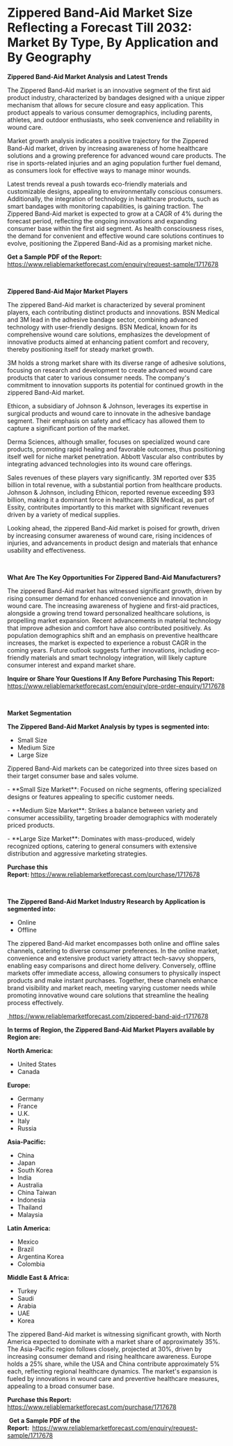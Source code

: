 <p><h1>Zippered Band-Aid Market Size Reflecting a Forecast Till 2032: Market By Type, By Application and By Geography</h1></p><p><strong>Zippered Band-Aid Market Analysis and Latest Trends</strong></p>
<p><p>The Zippered Band-Aid market is an innovative segment of the first aid product industry, characterized by bandages designed with a unique zipper mechanism that allows for secure closure and easy application. This product appeals to various consumer demographics, including parents, athletes, and outdoor enthusiasts, who seek convenience and reliability in wound care.</p><p>Market growth analysis indicates a positive trajectory for the Zippered Band-Aid market, driven by increasing awareness of home healthcare solutions and a growing preference for advanced wound care products. The rise in sports-related injuries and an aging population further fuel demand, as consumers look for effective ways to manage minor wounds.</p><p>Latest trends reveal a push towards eco-friendly materials and customizable designs, appealing to environmentally conscious consumers. Additionally, the integration of technology in healthcare products, such as smart bandages with monitoring capabilities, is gaining traction. The Zippered Band-Aid market is expected to grow at a CAGR of 4% during the forecast period, reflecting the ongoing innovations and expanding consumer base within the first aid segment. As health consciousness rises, the demand for convenient and effective wound care solutions continues to evolve, positioning the Zippered Band-Aid as a promising market niche.</p></p>
<p><strong>Get a Sample PDF of the Report:&nbsp;</strong> <a href="https://www.reliablemarketforecast.com/enquiry/request-sample/1717678?utm_campaign=3563&utm_medium=2&utm_source=Github&utm_content=ia&utm_term=14042025&utm_id=zippered-band-aid">https://www.reliablemarketforecast.com/enquiry/request-sample/1717678</a></p>
<p>&nbsp;</p>
<p><strong>Zippered Band-Aid Major Market Players</strong></p>
<p><p>The zippered Band-Aid market is characterized by several prominent players, each contributing distinct products and innovations. BSN Medical and 3M lead in the adhesive bandage sector, combining advanced technology with user-friendly designs. BSN Medical, known for its comprehensive wound care solutions, emphasizes the development of innovative products aimed at enhancing patient comfort and recovery, thereby positioning itself for steady market growth.</p><p>3M holds a strong market share with its diverse range of adhesive solutions, focusing on research and development to create advanced wound care products that cater to various consumer needs. The company's commitment to innovation supports its potential for continued growth in the zippered Band-Aid market.</p><p>Ethicon, a subsidiary of Johnson & Johnson, leverages its expertise in surgical products and wound care to innovate in the adhesive bandage segment. Their emphasis on safety and efficacy has allowed them to capture a significant portion of the market.</p><p>Derma Sciences, although smaller, focuses on specialized wound care products, promoting rapid healing and favorable outcomes, thus positioning itself well for niche market penetration. Abbott Vascular also contributes by integrating advanced technologies into its wound care offerings.</p><p>Sales revenues of these players vary significantly. 3M reported over $35 billion in total revenue, with a substantial portion from healthcare products. Johnson & Johnson, including Ethicon, reported revenue exceeding $93 billion, making it a dominant force in healthcare. BSN Medical, as part of Essity, contributes importantly to this market with significant revenues driven by a variety of medical supplies.</p><p>Looking ahead, the zippered Band-Aid market is poised for growth, driven by increasing consumer awareness of wound care, rising incidences of injuries, and advancements in product design and materials that enhance usability and effectiveness.</p></p>
<p>&nbsp;</p>
<p><strong>What Are The Key Opportunities For Zippered Band-Aid Manufacturers?</strong></p>
<p><p>The zippered Band-Aid market has witnessed significant growth, driven by rising consumer demand for enhanced convenience and innovation in wound care. The increasing awareness of hygiene and first-aid practices, alongside a growing trend toward personalized healthcare solutions, is propelling market expansion. Recent advancements in material technology that improve adhesion and comfort have also contributed positively. As population demographics shift and an emphasis on preventive healthcare increases, the market is expected to experience a robust CAGR in the coming years. Future outlook suggests further innovations, including eco-friendly materials and smart technology integration, will likely capture consumer interest and expand market share.</p></p>
<p><strong>Inquire or Share Your Questions If Any Before Purchasing This Report:</strong> <a href="https://www.reliablemarketforecast.com/enquiry/pre-order-enquiry/1717678?utm_campaign=3563&utm_medium=2&utm_source=Github&utm_content=ia&utm_term=14042025&utm_id=zippered-band-aid">https://www.reliablemarketforecast.com/enquiry/pre-order-enquiry/1717678</a></p>
<p>&nbsp;</p>
<p><strong>Market Segmentation</strong></p>
<p><strong>The Zippered Band-Aid Market Analysis by types is segmented into:</strong></p>
<p><ul><li>Small Size</li><li>Medium Size</li><li>Large Size</li></ul></p>
<p><p>Zippered Band-Aid markets can be categorized into three sizes based on their target consumer base and sales volume. </p><p>- **Small Size Market**: Focused on niche segments, offering specialized designs or features appealing to specific customer needs. </p><p>- **Medium Size Market**: Strikes a balance between variety and consumer accessibility, targeting broader demographics with moderately priced products. </p><p>- **Large Size Market**: Dominates with mass-produced, widely recognized options, catering to general consumers with extensive distribution and aggressive marketing strategies.</p></p>
<p><strong>Purchase this Report:&nbsp;</strong><a href="https://www.reliablemarketforecast.com/purchase/1717678?utm_campaign=3563&utm_medium=2&utm_source=Github&utm_content=ia&utm_term=14042025&utm_id=zippered-band-aid">https://www.reliablemarketforecast.com/purchase/1717678</a></p>
<p>&nbsp;</p>
<p><strong>The Zippered Band-Aid Market Industry Research by Application is segmented into:</strong></p>
<p><ul><li>Online</li><li>Offline</li></ul></p>
<p><p>The zippered Band-Aid market encompasses both online and offline sales channels, catering to diverse consumer preferences. In the online market, convenience and extensive product variety attract tech-savvy shoppers, enabling easy comparisons and direct home delivery. Conversely, offline markets offer immediate access, allowing consumers to physically inspect products and make instant purchases. Together, these channels enhance brand visibility and market reach, meeting varying customer needs while promoting innovative wound care solutions that streamline the healing process effectively.</p></p>
<p><a href="https://www.reliablemarketforecast.com/zippered-band-aid-r1717678?utm_campaign=3563&utm_medium=2&utm_source=Github&utm_content=ia&utm_term=14042025&utm_id=zippered-band-aid">&nbsp;https://www.reliablemarketforecast.com/zippered-band-aid-r1717678</a></p>
<p><strong>In terms of Region, the Zippered Band-Aid Market Players available by Region are:</strong></p>
<p>
    <p> <strong> North America: </strong>
        <ul>
            <li>United States</li>
            <li>Canada</li>
        </ul>
        </p> 
    <p> <strong> Europe: </strong>
        <ul>
            <li>Germany</li>
            <li>France</li>
            <li>U.K.</li>
            <li>Italy</li>
            <li>Russia</li>
        </ul>
        </p> 
    <p> <strong> Asia-Pacific: </strong>
        <ul>
            <li>China</li>
            <li>Japan</li>
            <li>South Korea</li>
            <li>India</li>
            <li>Australia</li>
            <li>China Taiwan</li>
            <li>Indonesia</li>
            <li>Thailand</li>
            <li>Malaysia</li>
        </ul>
        </p> 
    <p> <strong> Latin America: </strong>
        <ul>
            <li>Mexico</li>
            <li>Brazil</li>
            <li>Argentina Korea</li>
            <li>Colombia</li>
        </ul>
        </p> 
    <p> <strong> Middle East & Africa: </strong>
        <ul>
            <li>Turkey</li>
            <li>Saudi</li>
            <li>Arabia</li>
            <li>UAE</li>
            <li>Korea</li>
        </ul>
    </p>
    </p>
<p><p>The zippered Band-Aid market is witnessing significant growth, with North America expected to dominate with a market share of approximately 35%. The Asia-Pacific region follows closely, projected at 30%, driven by increasing consumer demand and rising healthcare awareness. Europe holds a 25% share, while the USA and China contribute approximately 5% each, reflecting regional healthcare dynamics. The market's expansion is fueled by innovations in wound care and preventive healthcare measures, appealing to a broad consumer base.</p></p>
<p><strong>Purchase this Report: </strong><a href="https://www.reliablemarketforecast.com/purchase/1717678?utm_campaign=3563&utm_medium=2&utm_source=Github&utm_content=ia&utm_term=14042025&utm_id=zippered-band-aid">https://www.reliablemarketforecast.com/purchase/1717678</a></p>
<p>&nbsp;<strong>Get a Sample PDF of the Report:&nbsp;&nbsp;</strong><a href="https://www.reliablemarketforecast.com/enquiry/request-sample/1717678?utm_campaign=3563&utm_medium=2&utm_source=Github&utm_content=ia&utm_term=14042025&utm_id=zippered-band-aid">https://www.reliablemarketforecast.com/enquiry/request-sample/1717678</a></p>
<p><strong></strong></p>
<p><p></p><p></p><p></p></p>